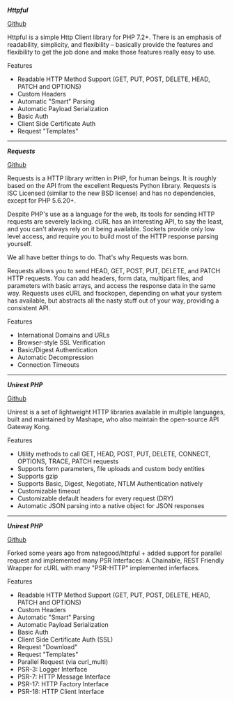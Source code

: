 ***Httpful***

[Github](https://github.com/nategood/httpful)

Httpful is a simple Http Client library for PHP 7.2+. There is an emphasis of readability, simplicity, and flexibility – basically provide the features and flexibility to get the job done and make those features really easy to use.

Features

* Readable HTTP Method Support (GET, PUT, POST, DELETE, HEAD, PATCH and OPTIONS)
* Custom Headers
* Automatic "Smart" Parsing
* Automatic Payload Serialization
* Basic Auth
* Client Side Certificate Auth
* Request "Templates"

----

***Requests***

[Github](https://github.com/rmccue/Requests)

Requests is a HTTP library written in PHP, for human beings. It is roughly based on the API from the excellent Requests Python library. Requests is ISC Licensed (similar to the new BSD license) and has no dependencies, except for PHP 5.6.20+.

Despite PHP's use as a language for the web, its tools for sending HTTP requests are severely lacking. cURL has an interesting API, to say the least, and you can't always rely on it being available. Sockets provide only low level access, and require you to build most of the HTTP response parsing yourself.

We all have better things to do. That's why Requests was born.

Requests allows you to send HEAD, GET, POST, PUT, DELETE, and PATCH HTTP requests. You can add headers, form data, multipart files, and parameters with basic arrays, and access the response data in the same way. Requests uses cURL and fsockopen, depending on what your system has available, but abstracts all the nasty stuff out of your way, providing a consistent API.

Features
* International Domains and URLs
* Browser-style SSL Verification
* Basic/Digest Authentication
* Automatic Decompression
* Connection Timeouts

----

***Unirest PHP***

[Github](https://github.com/Kong/unirest-php)


Unirest is a set of lightweight HTTP libraries available in multiple languages, built and maintained by Mashape, who also maintain the open-source API Gateway Kong.

Features
* Utility methods to call GET, HEAD, POST, PUT, DELETE, CONNECT, OPTIONS, TRACE, PATCH requests
* Supports form parameters, file uploads and custom body entities
* Supports gzip
* Supports Basic, Digest, Negotiate, NTLM Authentication natively
* Customizable timeout
* Customizable default headers for every request (DRY)
* Automatic JSON parsing into a native object for JSON responses

----

***Unirest PHP***

[Github](https://github.com/voku/httpful/)

Forked some years ago from nategood/httpful + added support for parallel request and implemented many PSR Interfaces: A Chainable, REST Friendly Wrapper for cURL with many "PSR-HTTP" implemented inferfaces.

Features

* Readable HTTP Method Support (GET, PUT, POST, DELETE, HEAD, PATCH and OPTIONS)
* Custom Headers
* Automatic "Smart" Parsing
* Automatic Payload Serialization
* Basic Auth
* Client Side Certificate Auth (SSL)
* Request "Download"
* Request "Templates"
* Parallel Request (via curl_multi)
* PSR-3: Logger Interface
* PSR-7: HTTP Message Interface
* PSR-17: HTTP Factory Interface
* PSR-18: HTTP Client Interface